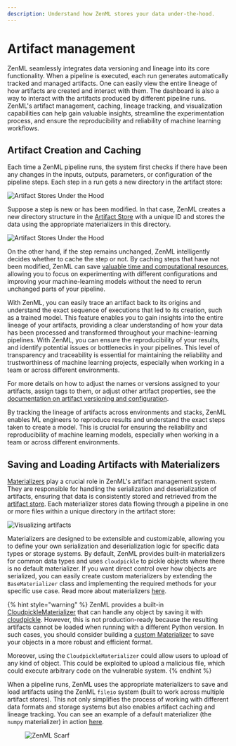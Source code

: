 ```yaml
---
description: Understand how ZenML stores your data under-the-hood.
---
```


# Artifact management

ZenML seamlessly integrates data versioning and lineage into its core functionality. When a pipeline is executed, each run generates automatically tracked and managed artifacts. One can easily view the entire lineage of how artifacts are created and interact with them. The dashboard is also a way to interact with the artifacts produced by different pipeline runs. ZenML's artifact management, caching, lineage tracking, and visualization capabilities can help gain valuable insights, streamline the experimentation process, and ensure the reproducibility and reliability of machine learning workflows.

## Artifact Creation and Caching

Each time a ZenML pipeline runs, the system first checks if there have been any changes in the inputs, outputs, parameters, or configuration of the pipeline steps. Each step in a run gets a new directory in the artifact store:

![Artifact Stores Under the Hood](../../../.gitbook/assets/zenml_artifact_store_underthehood_1.png)

Suppose a step is new or has been modified. In that case, ZenML creates a new directory structure in the [Artifact Store](../../../stacks-and-components/component-guide/artifact-stores/artifact-stores.md) with a unique ID and stores the data using the appropriate materializers in this directory.

![Artifact Stores Under the Hood](../../../.gitbook/assets/zenml\_artifact\_store\_underthehood\_2.png)

On the other hand, if the step remains unchanged, ZenML intelligently decides whether to cache the step or not. By caching steps that have not been modified, ZenML can save [valuable time and computational resources](../../starter-guide/cache-previous-executions.md), allowing you to focus on experimenting with different configurations and improving your machine-learning models without the need to rerun unchanged parts of your pipeline.

With ZenML, you can easily trace an artifact back to its origins and understand the exact sequence of executions that led to its creation, such as a trained model. This feature enables you to gain insights into the entire lineage of your artifacts, providing a clear understanding of how your data has been processed and transformed throughout your machine-learning pipelines. With ZenML, you can ensure the reproducibility of your results, and identify potential issues or bottlenecks in your pipelines. This level of transparency and traceability is essential for maintaining the reliability and trustworthiness of machine learning projects, especially when working in a team or across different environments.

For more details on how to adjust the names or versions assigned to your artifacts, assign tags to them, or adjust other artifact properties, see the [documentation on artifact versioning and configuration](../../starter-guide/manage-artifacts.md).

By tracking the lineage of artifacts across environments and stacks, ZenML enables ML engineers to reproduce results and understand the exact steps taken to create a model. This is crucial for ensuring the reliability and reproducibility of machine learning models, especially when working in a team or across different environments.

## Saving and Loading Artifacts with Materializers

[Materializers](handle-custom-data-types.md) play a crucial role in ZenML's artifact management system. They are responsible for handling the serialization and deserialization of artifacts, ensuring that data is consistently stored and retrieved from the [artifact store](../../../stacks-and-components/component-guide/artifact-stores/artifact-stores.md). Each materializer stores data flowing through a pipeline in one or more files within a unique directory in the artifact store:

![Visualizing artifacts](../../../.gitbook/assets/zenml_artifact_store_underthehood_3.png)

Materializers are designed to be extensible and customizable, allowing you to define your own serialization and deserialization logic for specific data types or storage systems. By default, ZenML provides built-in materializers for common data types and uses `cloudpickle` to pickle objects where there is no default materializer. If you want direct control over how objects are serialized, you can easily create custom materializers by extending the `BaseMaterializer` class and implementing the required methods for your specific use case. Read more about materializers [here](handle-custom-data-types.md).

{% hint style="warning" %}
ZenML provides a built-in [CloudpickleMaterializer](https://sdkdocs.zenml.io/latest/core\_code\_docs/core-materializers/#zenml.materializers.cloudpickle\_materializer.CloudpickleMaterializer) that can handle any object by saving it with [cloudpickle](https://github.com/cloudpipe/cloudpickle). However, this is not production-ready because the resulting artifacts cannot be loaded when running with a different Python version. In such cases, you should consider building a [custom Materializer](handle-custom-data-types.md#custom-materializers) to save your objects in a more robust and efficient format.

Moreover, using the `CloudpickleMaterializer` could allow users to upload of any kind of object. This could be exploited to upload a malicious file, which could execute arbitrary code on the vulnerable system.
{% endhint %}

When a pipeline runs, ZenML uses the appropriate materializers to save and load artifacts using the ZenML `fileio` system (built to work across multiple artifact stores). This not only simplifies the process of working with different data formats and storage systems but also enables artifact caching and lineage tracking. You can see an example of a default materializer (the `numpy` materializer) in action [here](https://github.com/zenml-io/zenml/blob/main/src/zenml/materializers/numpy\_materializer.py).

<!-- For scarf -->
<figure><img alt="ZenML Scarf" referrerpolicy="no-referrer-when-downgrade" src="https://static.scarf.sh/a.png?x-pxid=f0b4f458-0a54-4fcd-aa95-d5ee424815bc" /></figure>